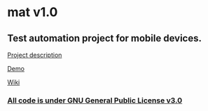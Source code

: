 # mat v1.0

## Test automation project for mobile devices.

[Project description](docs/_README_mat.pdf)

[Demo](docs/demo.mp4)

[Wiki](https://github.com/danrusu/mobileAutomation/wiki)

### [All code is under GNU General Public License v3.0](LICENSE)
